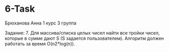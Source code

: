 # 6-Task
Брюханова Анна 1 курс 3 группа 

Задание: 7.	Для массива/списка целых чисел найти все тройки чисел, которые в сумме дают S (S задается пользователем). Алгоритм должен работать за время O(n2*log(n)).
